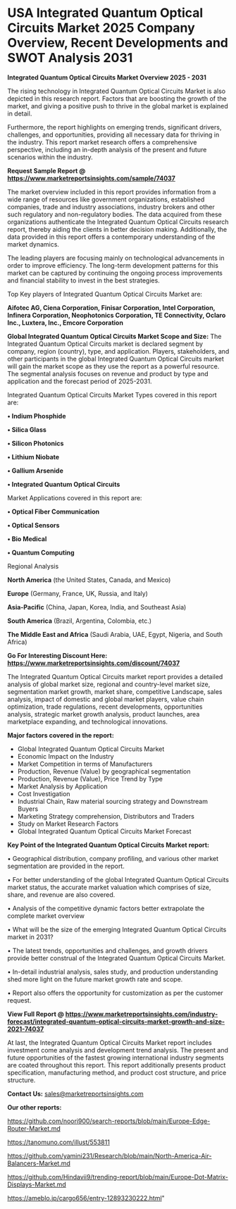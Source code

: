 # USA  Integrated Quantum Optical Circuits Market 2025 Company Overview, Recent Developments and SWOT Analysis 2031

<Strong> Integrated Quantum Optical Circuits Market Overview 2025 - 2031</strong>

The rising technology in Integrated Quantum Optical Circuits Market is also depicted in this research report. Factors that are boosting the growth of the market, and giving a positive push to thrive in the global market is explained in detail.

Furthermore, the report highlights on emerging trends, significant drivers, challenges, and opportunities, providing all necessary data for thriving in the industry. This report market research offers a comprehensive perspective, including an in-depth analysis of the present and future scenarios within the industry.

<strong>Request Sample Report @ <a href=https://www.marketreportsinsights.com/sample/74037>https://www.marketreportsinsights.com/sample/74037</a></strong>

The market overview included in this report provides information from a wide range of resources like government organizations, established companies, trade and industry associations, industry brokers and other such regulatory and non-regulatory bodies. The data acquired from these organizations authenticate the Integrated Quantum Optical Circuits research report, thereby aiding the clients in better decision making. Additionally, the data provided in this report offers a contemporary understanding of the market dynamics.

The leading players are focusing mainly on technological advancements in order to improve efficiency. The long-term development patterns for this market can be captured by continuing the ongoing process improvements and financial stability to invest in the best strategies.

Top Key players of Integrated Quantum Optical Circuits Market are:

<strong>Aifotec AG, Ciena Corporation, Finisar Corporation, Intel Corporation, Infinera Corporation, Neophotonics Corporation, TE Connectivity, Oclaro Inc., Luxtera, Inc., Emcore Corporation</strong>

<strong><b>Global Integrated Quantum Optical Circuits Market Scope and Size:</b></strong>
The Integrated Quantum Optical Circuits market is declared segment by company, region (country), type, and application. Players, stakeholders, and other participants in the global Integrated Quantum Optical Circuits market will gain the market scope as they use the report as a powerful resource. The segmental analysis focuses on revenue and product by type and application and the forecast period of 2025-2031.

Integrated Quantum Optical Circuits Market Types covered in this report are:

<strong>• Indium Phosphide

• Silica Glass

• Silicon Photonics

• Lithium Niobate

• Gallium Arsenide

• Integrated Quantum Optical Circuits</strong>

Market Applications covered in this report are:

<strong>• Optical Fiber Communication

• Optical Sensors

• Bio Medical

• Quantum Computing</strong> 

Regional Analysis

<strong>North America</strong> (the United States, Canada, and Mexico)

<strong>Europe</strong> (Germany, France, UK, Russia, and Italy)

<strong>Asia-Pacific</strong> (China, Japan, Korea, India, and Southeast Asia)

<strong>South America</strong> (Brazil, Argentina, Colombia, etc.)

<strong>The Middle East and Africa</strong> (Saudi Arabia, UAE, Egypt, Nigeria, and South Africa)

<strong>Go For Interesting Discount Here: <a href=https://www.marketreportsinsights.com/discount/74037>https://www.marketreportsinsights.com/discount/74037</a></strong>

The Integrated Quantum Optical Circuits market report provides a detailed analysis of global market size, regional and country-level market size, segmentation market growth, market share, competitive Landscape, sales analysis, impact of domestic and global market players, value chain optimization, trade regulations, recent developments, opportunities analysis, strategic market growth analysis, product launches, area marketplace expanding, and technological innovations.

<strong><b>Major factors covered in the report:</b></strong>
<ul>
  <li>Global Integrated Quantum Optical Circuits Market </li>
  <li>Economic Impact on the Industry</li>
  <li>Market Competition in terms of Manufacturers</li>
  <li>Production, Revenue (Value) by geographical segmentation</li>
  <li>Production, Revenue (Value), Price Trend by Type</li>
  <li>Market Analysis by Application</li>
  <li>Cost Investigation</li>
  <li>Industrial Chain, Raw material sourcing strategy and Downstream Buyers</li>
  <li>Marketing Strategy comprehension, Distributors and Traders</li>
  <li>Study on Market Research Factors</li>
  <li>Global Integrated Quantum Optical Circuits Market Forecast</li>
</ul>

<strong><b>Key Point of the Integrated Quantum Optical Circuits Market report:</b></strong>

• Geographical distribution, company profiling, and various other market segmentation are provided in the report.

• For better understanding of the global Integrated Quantum Optical Circuits market status, the accurate market valuation which comprises of size, share, and revenue are also covered.

• Analysis of the competitive dynamic factors better extrapolate the complete market overview

• What will be the size of the emerging Integrated Quantum Optical Circuits market in 2031?

• The latest trends, opportunities and challenges, and growth drivers provide better construal of the Integrated Quantum Optical Circuits Market.

• In-detail industrial analysis, sales study, and production understanding shed more light on the future market growth rate and scope.

• Report also offers the opportunity for customization as per the customer request.

<strong><b>View Full Report @ <a href=https://www.marketreportsinsights.com/industry-forecast/integrated-quantum-optical-circuits-market-growth-and-size-2021-74037>https://www.marketreportsinsights.com/industry-forecast/integrated-quantum-optical-circuits-market-growth-and-size-2021-74037</a></b></strong>


At last, the Integrated Quantum Optical Circuits Market report includes investment come analysis and development trend analysis. The present and future opportunities of the fastest growing international industry segments are coated throughout this report. This report additionally presents product specification, manufacturing method, and product cost structure, and price structure.

<strong>Contact Us:</strong>
sales@marketreportsinsights.com

<strong>Our other reports:</strong>

<a href=https://github.com/noori900/search-reports/blob/main/Europe-Edge-Router-Market.md>https://github.com/noori900/search-reports/blob/main/Europe-Edge-Router-Market.md</a>

<a href=https://tanomuno.com/illust/553811>https://tanomuno.com/illust/553811</a>

<a href=https://github.com/yamini231/Research/blob/main/North-America-Air-Balancers-Market.md>https://github.com/yamini231/Research/blob/main/North-America-Air-Balancers-Market.md</a>

<a href=https://github.com/Hindavii9/trending-report/blob/main/Europe-Dot-Matrix-Displays-Market.md>https://github.com/Hindavii9/trending-report/blob/main/Europe-Dot-Matrix-Displays-Market.md</a>

<a href=https://ameblo.jp/cargo656/entry-12893230222.html>https://ameblo.jp/cargo656/entry-12893230222.html</a>"
